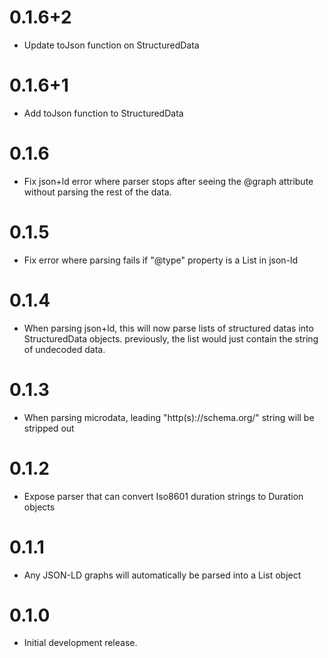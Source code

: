 # 0.1.6+2

- Update toJson function on StructuredData

# 0.1.6+1

- Add toJson function to StructuredData

# 0.1.6

- Fix json+ld error where parser stops after seeing the @graph attribute without parsing
  the rest of the data.

# 0.1.5

- Fix error where parsing fails if "@type" property is a List<String> in json-ld

# 0.1.4

- When parsing json+ld, this will now parse lists of structured datas into StructuredData objects.
  previously, the list would just contain the string of undecoded data.

# 0.1.3

- When parsing microdata, leading "http(s)://schema.org/" string will be stripped out

# 0.1.2

- Expose parser that can convert Iso8601 duration strings to Duration objects

# 0.1.1

- Any JSON-LD graphs will automatically be parsed into a List<StructuredData> object

# 0.1.0

- Initial development release.
